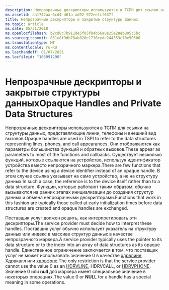 ```yaml
---
description: Непрозрачные дескрипторы используются в ТСПИ для ссылки на структуры данных, представляющие линии, телефоны и внешний вид вызовов.
ms.assetid: aa1742aa-6cd4-461a-ad92-972eefcf637f
title: Непрозрачные дескрипторы и закрытые структуры данных
ms.topic: article
ms.date: 05/31/2018
ms.openlocfilehash: b2cd8c7b911de5f85f84b56a8e25e28eb805c5bc
ms.sourcegitcommit: 831e8f3db78ab820e1710cede244553c70e50500
ms.translationtype: MT
ms.contentlocale: ru-RU
ms.lasthandoff: 01/07/2021
ms.locfileid: "103991290"
---
```

# <a name="opaque-handles-and-private-data-structures"></a><span data-ttu-id="b5601-103">Непрозрачные дескрипторы и закрытые структуры данных</span><span class="sxs-lookup"><span data-stu-id="b5601-103">Opaque Handles and Private Data Structures</span></span>

<span data-ttu-id="b5601-104">Непрозрачные дескрипторы используются в ТСПИ для ссылки на структуры данных, представляющие линии, телефоны и внешний вид вызовов.</span><span class="sxs-lookup"><span data-stu-id="b5601-104">Opaque handles are used in TSPI to refer to the data structures representing lines, phones, and call appearances.</span></span> <span data-ttu-id="b5601-105">Они отображаются как параметры большинства функций и обратных вызовов.</span><span class="sxs-lookup"><span data-stu-id="b5601-105">These appear as parameters to most of the functions and callbacks.</span></span> <span data-ttu-id="b5601-106">Существует несколько функций, которые ссылаются на устройство, используя идентификатор устройства вместо непрозрачного маркера.</span><span class="sxs-lookup"><span data-stu-id="b5601-106">There are few functions that refer to the device using a device identifier instead of an opaque handle.</span></span> <span data-ttu-id="b5601-107">В этом случае ссылка указывает на само устройство, а не на структуру данных.</span><span class="sxs-lookup"><span data-stu-id="b5601-107">In such a case, the reference is to the device itself rather than to a data structure.</span></span> <span data-ttu-id="b5601-108">Функции, которые работают таким образом, обычно вызываются на ранних этапах инициализации до создания структур данных и обмена непрозрачными дескрипторами.</span><span class="sxs-lookup"><span data-stu-id="b5601-108">Functions that work in this fashion are typically those called at early initialization times before data structures are created and opaque handles are exchanged.</span></span>

<span data-ttu-id="b5601-109">Поставщик услуг должен решить, как интерпретировать эти дескрипторы.</span><span class="sxs-lookup"><span data-stu-id="b5601-109">The service provider must decide how to interpret these handles.</span></span> <span data-ttu-id="b5601-110">Поставщик услуг обычно использует указатель на структуру данных или индекс в массиве структур данных в качестве непрозрачного маркера.</span><span class="sxs-lookup"><span data-stu-id="b5601-110">A service provider typically uses the pointer to its data structure or to the index into an array of data structures as its opaque handle.</span></span> <span data-ttu-id="b5601-111">Единственное ограничение заключается в том, что поставщик услуг не может использовать значение 0 в качестве [хдрвлине](hdrvline.md), Хдрвкалл или [хдрвфоне](hdrvphone.md).</span><span class="sxs-lookup"><span data-stu-id="b5601-111">The only restriction is that the service provider cannot use the value 0 as an [HDRVLINE](hdrvline.md), HDRVCALL, or [HDRVPHONE](hdrvphone.md).</span></span> <span data-ttu-id="b5601-112">Значение 0 или **null** для маркера имеет специальное значение в некоторых операциях.</span><span class="sxs-lookup"><span data-stu-id="b5601-112">The value 0 or **NULL** for a handle has a special meaning in some operations.</span></span>

 

 




